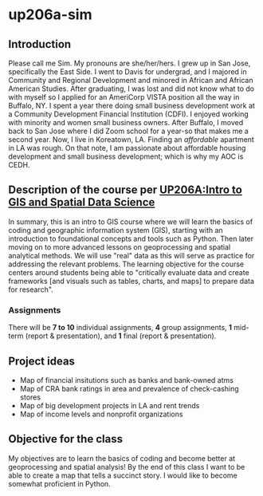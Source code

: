 # up206a-sim
## Introduction
Please call me Sim. My pronouns are she/her/hers. I grew up in San Jose, specifically the East Side. I went to Davis for undergrad, and I majored in Community and Regional Development and minored in African and African American Studies. After graduating, I was lost and did not know what to do with myself so I applied for an AmeriCorp VISTA position all the way in Buffalo, NY. I spent a year there doing small business development work at a Community Development Financial Institution (CDFI). I enjoyed working with minority and women small business owners. After Buffalo, I moved back to San Jose where I did Zoom school for a year-so that makes me a second year. Now, I live in Koreatown, LA. Finding an *affordable* apartment in LA was rough. On that note, I am passionate about affordable housing development and small business development; which is why my AOC is CEDH.
## Description of the course per [UP206A:Intro to GIS and Spatial Data Science](https://github.com/yohman/22W-UP206A#up206a-introduction-to-gis-and-spatial-data-science)
In summary, this is an intro to GIS course where we will learn the basics of coding and geographic information system (GIS), starting with an introduction to foundational concepts and tools such as Python. Then later moving on to more advanced lessons on geoprocessing and spatial analytical methods. We will use "real" data as this will serve as practice for addressing the relevant problems. 
The learning objective for the course centers around students being able to "critically evaluate data and create frameworks [and visuals such as tables, charts, and maps] to prepare data for research". 
### Assignments
There will be **7 to 10** individual assignments, **4** group assignments, **1** mid-term (report & presentation), and **1** final (report & presentation).
## Project ideas
- Map of financial insitutions such as banks and bank-owned atms
- Map of CRA bank ratings in area and prevalence of check-cashing stores
- Map of big development projects in LA and rent trends 
- Map of income levels and nonprofit organizations
## Objective for the class
My objectives are to learn the basics of coding and become better at geoprocessing and spatial analysis! By the end of this class I want to be able to create a map that tells a succinct story. I would like to become somewhat proficient in Python.
